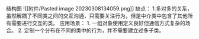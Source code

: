 结构图
![[附件/Pasted image 20230308134059.png]]
缺点：
	1.多对多的关系，虽然解耦了不同类之间的交互沟通，只需要关注行为，但是中介类中包含了其他所有需要进行交互的类。
应用场景：
	1. 一组对象使用定义良好但通信方式复杂的场合。
	2. 定制一个分布在不同的类中的行为，并不需要建立过多子类。